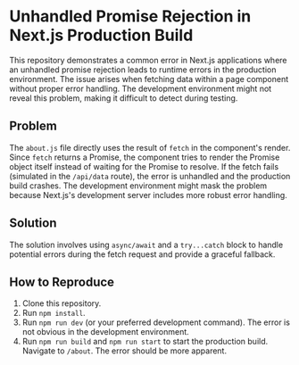 # Unhandled Promise Rejection in Next.js Production Build

This repository demonstrates a common error in Next.js applications where an unhandled promise rejection leads to runtime errors in the production environment. The issue arises when fetching data within a page component without proper error handling. The development environment might not reveal this problem, making it difficult to detect during testing.

## Problem
The `about.js` file directly uses the result of `fetch` in the component's render.  Since `fetch` returns a Promise, the component tries to render the Promise object itself instead of waiting for the Promise to resolve.  If the fetch fails (simulated in the `/api/data` route), the error is unhandled and the production build crashes. The development environment might mask the problem because Next.js's development server includes more robust error handling.

## Solution
The solution involves using `async/await` and a `try...catch` block to handle potential errors during the fetch request and provide a graceful fallback.

## How to Reproduce
1. Clone this repository.
2. Run `npm install`.
3. Run `npm run dev` (or your preferred development command).  The error is not obvious in the development environment.
4. Run `npm run build` and `npm run start` to start the production build.  Navigate to `/about`.  The error should be more apparent.

